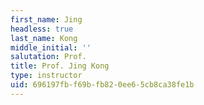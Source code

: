 ```yaml
---
first_name: Jing
headless: true
last_name: Kong
middle_initial: ''
salutation: Prof.
title: Prof. Jing Kong
type: instructor
uid: 696197fb-f69b-fb82-0ee6-5cb8ca38fe1b
---
```

